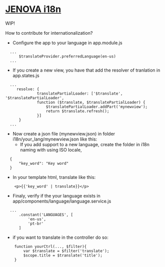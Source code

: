 # [JENOVA i18n](https://github.com/inova-tecnologias/jenova-web/issues/26)
WIP!

How to contribute for internationalization?

  - Configure the app to your language in app.module.js
  ``` 
    ...
        $translateProvider.preferredLanguage(en-us)
    ...      
  ```
  - If you create a new view, you have that add the resolver of tranlation in app.states.js
  ```
    ...
       resolve: {
                translatePartialLoader: ['$translate', '$translatePartialLoader', 
                function ($translate, $translatePartialLoader) {
                    $translatePartialLoader.addPart('mynewview');
                    return $translate.refresh();
                }]
        }
    ...
  ```
  - Now create a json file (mynewview.json) in folder i18n/your_lang/mynewview.json like this:
      - If you add support to a new language, create the folder in i18n naming with using ISO locale, 
  ```
    {
        "key_word": "Key word"
    }
  ```
  - In your template html, translate like this:
  ```
      <p>{{'key_word' | translate}}</p>
  ```
  - Finaly, verify if the your language exists in app/components/language/language.service.js
  ```
    ...
        .constant('LANGUAGES', [
            'en-us',
            'pt-br'
        ]
  ```
  - if you want to translate in the controller do so:
  ```
      function yourCtrl(..., $filter){
          var $translate = $filter('translate');
          $scope.title = $translate('title');
      }
      
  ```